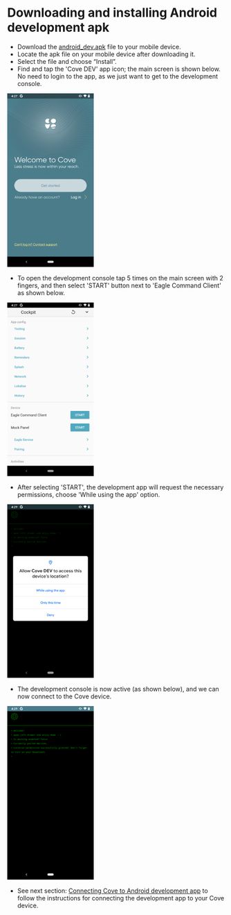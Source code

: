 # Downloading and installing Android development apk

- Download the [android_dev.apk](../apk/android_dev.apk) file to your mobile device.
- Locate the apk file on your mobile device after downloading it.
- Select the file and choose “Install”.
- Find and tap the 'Cove DEV' app icon; the main screen is shown below. No need to login to the app, as we just want to get to the development console.
<img src="/images/main_screen.png" width="200" height="400">

- To open the development console tap 5 times on the main screen with 2 fingers, and then select 'START' button next to 'Eagle Command Client' as shown below.
<img src="/images/eagle_command_client.png" width="200" height="400">

- After selecting 'START', the development app will request the necessary permissions, choose 'While using the app' option.
<img src="/images/allow_permissions.png" width="200" height="400">

- The development console is now active (as shown below), and we can now connect to the Cove device.
<img src="/images/development_console.png" width="200" height="400">

- See next section: [Connecting Cove to Android development app](connecting.md) to follow the instructions for connecting the development app to your Cove device.
